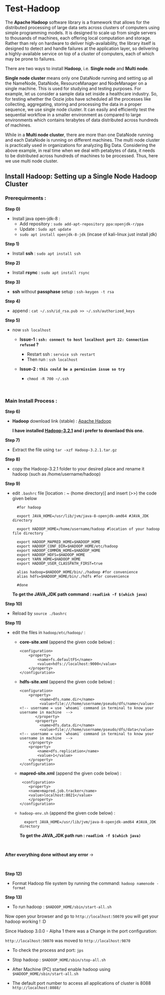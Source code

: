 # Test-Hadoop

The **Apache Hadoop** software library is a framework that allows for the distributed processing of large data sets across clusters of computers using simple programming models. It is designed to scale up from single servers to thousands of machines, each offering local computation and storage. Rather than rely on hardware to deliver high-availability, the library itself is designed to detect and handle failures at the application layer, so delivering a highly-available service on top of a cluster of computers, each of which may be prone to failures.

There are two ways to install **Hadoop**, i.e. **Single node** and **Multi node**.

**Single node cluster** means only one DataNode running and setting up all the NameNode, DataNode, ResourceManager and NodeManager on a single machine. This is used for studying and testing purposes. For example, let us consider a sample data set inside a healthcare industry. So, for testing whether the Oozie jobs have scheduled all the processes like collecting, aggregating, storing and processing the data in a proper sequence, we use single node cluster. It can easily and efficiently test the sequential workflow in a smaller environment as compared to large environments which contains terabytes of data distributed across hundreds of machines.

While in a **Multi node cluster**, there are more than one DataNode running and each DataNode is running on different machines. The multi node cluster is practically used in organizations for analyzing Big Data. Considering the above example, in real time when we deal with petabytes of data, it needs to be distributed across hundreds of machines to be processed. Thus, here we use multi node cluster.

## Install Hadoop: Setting up a Single Node Hadoop Cluster

### Prerequirments :

**Step 0)**

- Install java open-jdk-8 :
  - Add repository : `sudo add-apt-repository ppa:openjdk-r/ppa`
  - Update : `Sudo apt update`
  - `sudo apt install openjdk-8-jdk` (incase of kali-linux just install jdk)

**Step 1)**

- Install **ssh** : `sudo apt install ssh` <br>

**Step 2)**

- Install **rsync** : `sudo apt install rsync`<br>

**Step 3)**

- **ssh** without **passphase** setup : `ssh-keygen -t rsa`<br>

**Step 4)**

- append : `cat ~/.ssh/id_rsa.pub >> ~/.ssh/authorized_keys`<br>

**Step 5)**

- now `ssh localhost` <br>

  - **Issue-1 : `ssh: connect to host localhost port 22: Connection refused` ?**<br>

    - Restart ssh : `service ssh restart` <br>
    - Then run : `ssh localhost`<br>

  - **Issue-2 : `this could be a permission issue so try`**
    - `chmod -R 700 ~/.ssh`

<br>

### Main Install Process :

**Step 6)**

- **Hadoop** download link (stable) :
  [Apache Hadoop](https://archive.apache.org/dist/hadoop/core/)

  **I have installed [Hadoop-3.2.1](https://archive.apache.org/dist/hadoop/core/stable2/hadoop-3.2.1.tar.gz) and i prefer to downlaod this one.**

**Step 7)**

- Extract the file using `tar -xzf Hadoop-3.2.1.tar.gz`

**Step 8)**

- copy the Hadoop-3.2.1 folder to your desired place and rename it hadoop (such as /home/username/hadoop)

**Step 9)**

- edit `.bashrc` file [location : ~ (home directory)] and insert (>>) the code given below

  >

        #for hadoop

        export JAVA_HOME=/usr/lib/jvm/java-8-openjdk-amd64 #JAVA_JDK directory

        export HADOOP_HOME=/home/username/hadoop #location of your hadoop file directory

        export HADOOP_MAPRED_HOME=$HADOOP_HOME
        export HADOOP_CONF_DIR=$HADOOP_HOME/etc/hadoop
        export HADOOP_COMMON_HOME=$HADOOP_HOME
        export HADOOP_HDFS=$HADOOP_HOME
        export YARN_HOME=$HADOOP_HOME
        export HADOOP_USER_CLASSPATH_FIRST=true

        alias hadoop=$HADOOP_HOME/bin/./hadoop #for convenience
        alias hdfs=$HADOOP_HOME/bin/./hdfs #for convenience

        #done

  **To get the JAVA_JDK path command : `readlink -f $(which java)`**

**Step 10)**

- Reload by `source ./bashrc`

**Step 11)**

- edit the files in `hadoop/etc/hadoop/` :

  - **core-site.xml** (append the given code below) :

    >

        <configuration>
            <property>
                <name>fs.defaultFS</name>
                <value>hdfs://localhost:9000</value>
            </property>
        </configuration>

  - **hdfs-site.xml** (append the given code below) :

    >

        <configuration>
            <property>
                 <name>dfs.name.dir</name>
                 <value>file:///home/username/pseudo/dfs/name</value>  <!-- username = use `whoami` command in terminal to know your username in machine  -->
               </property>
               <property>
                 <name>dfs.data.dir</name>
                 <value>file:///home/username/pseudo/dfs/data</value>  <!-- username = use `whoami` command in terminal to know your username in machine  -->
            </property>
            <property>
                <name>dfs.replication</name>
                <value>1</value>
            </property>
        </configuration>

  - **mapred-site.xml** (append the given code below) :

    >

         <configuration>
            <property>
            <name>mapred.job.tracker</name>
            <value>localhost:8021</value>
            </property>
        </configuration>

  - `hadoop-env.sh` (append the given code below) :

    >

          export JAVA_HOME=/usr/lib/jvm/java-8-openjdk-amd64 #JAVA_JDK directory

    **To get the JAVA_JDK path run : `readlink -f $(which java)`**

<br>

**After everything done without any error** ->

<br>

**Step 12)**

- Format Hadoop file system by running the command: `hadoop namenode -format`

**Step 13)**

- To run hadoop : `$HADOOP_HOME/sbin/start-all.sh`

Now open your browser and go to `http://localhost:50070` you will get your hadoop working ! :D

Since Hadoop 3.0.0 - Alpha 1 there was a Change in the port configuration:

`http://localhost:50070` was moved to `http://localhost:9870`

- To check the process and port: `jps`

- Stop hadoop : `$HADOOP_HOME/sbin/stop-all.sh`

- After Machine (PC) started enable hadoop using `$HADOOP_HOME/sbin/start-all.sh`

- The default port number to access all applications of cluster is 8088 `http://localhost:8088/`
